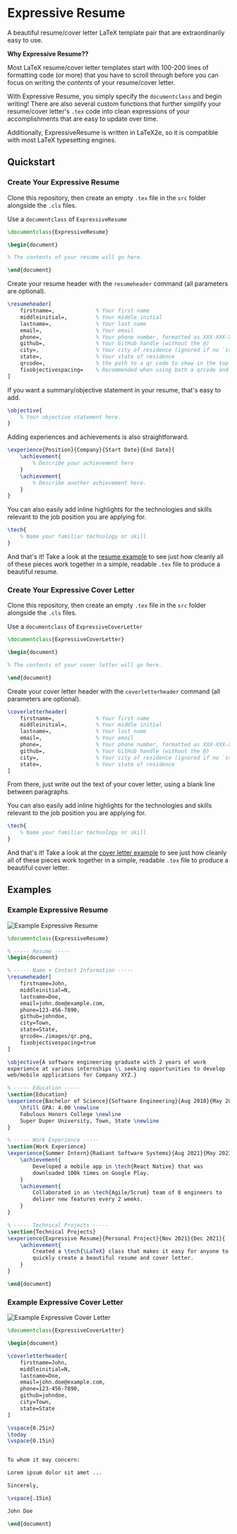 # Expressive Resume

A beautiful resume/cover letter LaTeX template pair that are extraordinarily easy to use.

**Why Expressive Resume??**

Most LaTeX resume/cover letter templates start with 100-200 lines of
formatting code (or more) that you have to scroll through before you
can focus on writing the _contents_ of your resume/cover letter.

With Expressive Resume, you simply specify the `documentclass` and
begin writing! There are also several custom functions that further
simplify your resume/cover letter's `.tex` code into clean expressions
of your accomplishments that are easy to update over time.

Additionally, ExpressiveResume is written in LaTeX2e, so it is
compatible with most LaTeX typesetting engines.

## Quickstart

### Create Your Expressive Resume

Clone this repository, then create an empty `.tex` file in the `src`
folder alongside the `.cls` files.

Use a `documentclass` of `ExpressiveResume`
```tex
\documentclass{ExpressiveResume}

\begin{document}

% The contents of your resume will go here.

\end{document}
```

Create your resume header with the `resumeheader` command (all
parameters are optional).

```tex
\resumeheader[
    firstname=,             % Your first name
    middleinitial=,         % Your middle initial
    lastname=,              % Your last name
    email=,                 % Your email
    phone=,                 % Your phone number, formatted as XXX-XXX-XXXX
    github=,                % Your GitHub handle (without the @)
    city=,                  % Your city of residence (ignored if no `state` is given)
    state=,                 % Your state of residence
    qrcode=,                % the path to a qr code to show in the top right corner
    fixobjectivespacing=    % Recommended when using both a qrcode and an `objective`
]
```

If you want a summary/objective statement in your resume, that's easy
to add.

```tex
\objective{
    % Your objective statement here.
}
```

Adding experiences and achievements is also straightforward.
```tex
\experience{Position}{Company}{Start Date}{End Date}{
    \achievement{
        % Describe your achievement here
    }
    \achievement{
        % Describe another achievement here.
    }
}
```

You can also easily add inline highlights for the technologies and
skills relevant to the job position you are applying for.

```tex
\tech{
    % Name your familiar technology or skill
}
```

And that's it! Take a look at the [resume
example](#example-expressive-resume) to see just how cleanly all
of these pieces work together in a simple, readable `.tex` file to
produce a beautiful resume.

### Create Your Expressive Cover Letter

Clone this repository, then create an empty `.tex` file in the `src`
folder alongside the `.cls` files.

Use a `documentclass` of `ExpressiveCoverLetter`
```tex
\documentclass{ExpressiveCoverLetter}

\begin{document}

% The contents of your cover letter will go here.

\end{document}
```

Create your cover letter header with the `coverletterheader` command
(all parameters are optional).

```tex
\coverletterheader[
    firstname=,             % Your first name
    middleinitial=,         % Your middle initial
    lastname=,              % Your last name
    email=,                 % Your email
    phone=,                 % Your phone number, formatted as XXX-XXX-XXXX
    github=,                % Your GitHub handle (without the @)
    city=,                  % Your city of residence (ignored if no `state` is given)
    state=,                 % Your state of residence
]
```

From there, just write out the text of your cover letter, using a blank
line between paragraphs.

You can also easily add inline highlights for the technologies and
skills relevant to the job position you are applying for.

```tex
\tech{
    % Name your familiar technology or skill
}
```

And that's it! Take a look at the [cover letter
example](#example-expressive-cover-letter) to see just how cleanly all
of these pieces work together in a simple, readable `.tex` file to
produce a beautiful cover letter.

## Examples
### Example Expressive Resume
![Example Expressive Resume](./examples/resume.png) 

```tex
\documentclass{ExpressiveResume}

% ----- Resume -----
\begin{document}

% ----- Name + Contact Information -----
\resumeheader[
    firstname=John,
    middleinitial=N,
    lastname=Doe,
    email=john.doe@example.com,
    phone=123-456-7890,
    github=johndoe,
    city=Town,
    state=State,
    qrcode=./images/qr.png,
    fixobjectivespacing=true
]

\objective{A software engineering graduate with 2 years of work
experience at various internships \\ seeking opportunities to develop
web/mobile applications for Company XYZ.}

% ----- Education -----
\section{Education}
\experience{Bachelor of Science}{Software Engineering}{Aug 2018}{May 2022}{
    \hfill GPA: 4.00 \newline
    Fabulous Honors College \newline
    Super Duper University, Town, State \newline
}

% ----- Work Experience -----
\section{Work Experience}
\experience{Summer Intern}{Radiant Software Systems}{Aug 2021}{May 2021}{
    \achievement{   
        Developed a mobile app in \tech{React Native} that was
        downloaded 100k times on Google Play.
    }
    \achievement{
        Collaborated in an \tech{Agile/Scrum} team of 8 engineers to
        deliver new features every 2 weeks.
    }
}

% ----- Technical Projects -----
\section{Technical Projects}
\experience{Expressive Resume}{Personal Project}{Nov 2021}{Dec 2021}{
    \achievement{
        Created a \tech{\LaTeX} class that makes it easy for anyone to
        quickly create a beautiful resume and cover letter.
    }
}

\end{document}
```

### Example Expressive Cover Letter
![Example Expressive Cover Letter](./examples/cover_letter.png)

```tex
\documentclass{ExpressiveCoverLetter}

\begin{document}

\coverletterheader[
    firstname=John,
    middleinitial=N,
    lastname=Doe,
    email=john.doe@example.com,
    phone=123-456-7890,
    github=johndoe,
    city=Town,
    state=State
]

\vspace{0.25in}
\today
\vspace{0.15in}


To whom it may concern:

Lorem ipsum dolor sit amet ...

Sincerely,

\vspace{.15in}

John Doe

\end{document}
```
